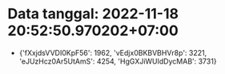 # Data tanggal: 2022-11-18 20:52:50.970202+07:00

* {'fXxjdsVVDI0KpF56': 1962, 'vEdjx0BKBVBHVr8p': 3221, 'eJUzHcz0Ar5UtAmS': 4254, 'HgGXJiWUIdDycMAB': 3731}
